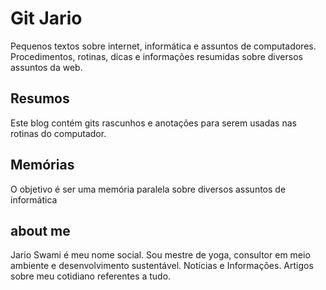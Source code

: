 # Git Jario
Pequenos textos sobre internet, informática e assuntos de computadores. Procedimentos, rotinas, dicas e informações resumidas sobre diversos assuntos da web.

## Resumos
Este blog contém gits rascunhos e anotações para serem usadas nas rotinas do computador.

## Memórias
O objetivo é ser uma memória paralela sobre diversos assuntos de informática

## about me
Jario Swami é meu nome social. Sou mestre de yoga, consultor em meio ambiente e desenvolvimento sustentável. Notícias e Informações. Artigos sobre meu cotidiano referentes a tudo.
